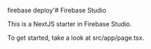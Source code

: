 firebase deploy'# Firebase Studio

This is a NextJS starter in Firebase Studio.

To get started, take a look at src/app/page.tsx.
